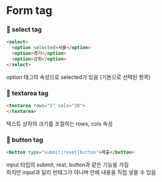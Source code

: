 # Form tag

### 📌 select tag
```html
<select>
  <option selected>서울</option>
  <option>경기</option>
  <option>강원</option>
</select>
```
option 태그의 속성으로 selected가 있음 (기본으로 선택된 항목)

### 📌 textarea tag
```html
<textarea rows="5" cols="30">
</textarea>
```
텍스트 상자의 크기를 조절하는 rows, cols 속성

### 📌 button tag
```html
<button type="submit|reset|button">제출</button>
```
input 타입의 submit, rest, button과 같은 기능을 가짐<br>
하지만 input과 달리 빈태그가 아니며 안에 내용을 직접 넣을 수 있음
